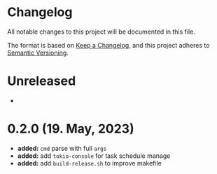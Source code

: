 # Changelog

All notable changes to this project will be documented in this file.

The format is based on [Keep a Changelog](https://keepachangelog.com/en/1.0.0/),
and this project adheres to [Semantic Versioning](https://semver.org/spec/v2.0.0.html).

# Unreleased

- 



# 0.2.0 (19. May, 2023)

- **added:** `cmd` parse with full `args`
- **added:** add `tokio-console` for task schedule manage 
- **added:** add `build-release.sh` to improve makefile 
